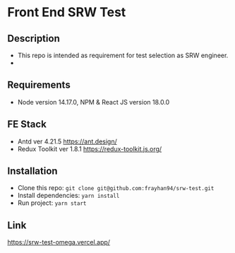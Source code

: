 # Front End SRW Test

## Description
- This repo is intended as requirement for test selection as SRW engineer.
- 
## Requirements

- Node version 14.17.0, NPM & React JS version 18.0.0

## FE  Stack

- Antd ver 4.21.5 https://ant.design/
- Redux Toolkit ver 1.8.1 https://redux-toolkit.js.org/

## Installation

- Clone this repo: `git clone git@github.com:frayhan94/srw-test.git`
- Install dependencies: `yarn install`
- Run project: `yarn start`


## Link

https://srw-test-omega.vercel.app/